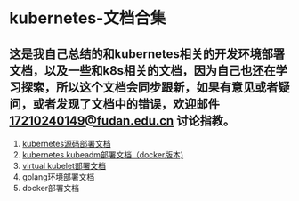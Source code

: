 # kubernetes-文档合集
## 这是我自己总结的和kubernetes相关的开发环境部署文档，以及一些和k8s相关的文档，因为自己也还在学习探索，所以这个文档会同步跟新，如果有意见或者疑问，或者发现了文档中的错误，欢迎邮件 17210240149@fudan.edu.cn 讨论指教。

1. [kubernetes源码部署文档](https://github.com/Jack-lizhiXin/Kubernetes_Doc/blob/master/kubernetes%E6%BA%90%E7%A0%81%E9%83%A8%E7%BD%B2.md)
2. [kubernetes kubeadm部署文档（docker版本)](https://github.com/Jack-lizhiXin/Kubernetes_Doc/blob/master/kubernetes%E9%9B%86%E7%BE%A4%E9%83%A8%E7%BD%B2%EF%BC%88docker%E7%89%88%E6%9C%AC%EF%BC%89)
3. [virtual kubelet部署文档](https://github.com/Jack-lizhiXin/Kubernetes_Doc/blob/master/Virtual-Kubelet%E9%83%A8%E7%BD%B2%E6%96%87%E6%A1%A3.md)
4. golang环境部署文档
5. docker部署文档
